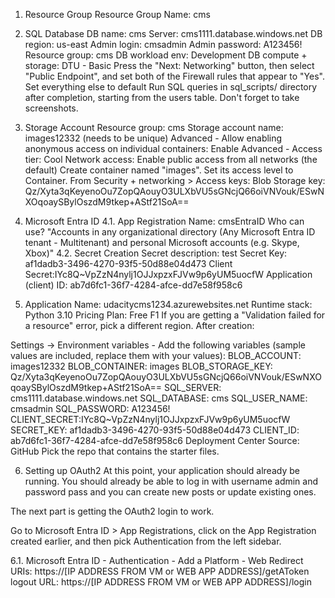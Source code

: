 1. Resource Group
Resource Group Name: cms

2. SQL Database
DB name: cms
Server: cms1111.database.windows.net
DB region: us-east
Admin login: cmsadmin
Admin password: A123456!
Resource group: cms
DB workload env: Development
DB compute + storage: DTU - Basic
Press the "Next: Networking" button, then select "Public Endpoint", and set both of the Firewall rules that appear to "Yes".
Set everything else to default
Run SQL queries in sql_scripts/ directory after completion, starting from the users table. Don't forget to take screenshots.

3. Storage Account
Resource group: cms
Storage account name: images12332 (needs to be unique)
Advanced - Allow enabling anonymous access on individual containers: Enable
Advanced - Access tier: Cool
Network access: Enable public access from all networks (the default)
Create container named "images". Set its access level to Container.
From Security + networking > Access keys:
Blob Storage key: Qz/Xyta3qKeyenoOu7ZopQAouyO3ULXbVU5sGNcjQ66oiVNVouk/ESwNXOqoaySBylOszdM9tkep+AStf21SoA==


4. Microsoft Entra ID
4.1. App Registration
Name: cmsEntraID
Who can use? "Accounts in any organizational directory (Any Microsoft Entra ID tenant - Multitenant) and personal Microsoft accounts (e.g. Skype, Xbox)"
4.2. Secret Creation
Secret description: test
Secret Key: af1dadb3-3496-4270-93f5-50d88e04d473
Client Secret:IYc8Q~VpZzN4nylj1OJJxpzxFJVw9p6yUM5uocfW
Application (client) ID: ab7d6fc1-36f7-4284-afce-dd7e58f958c6

5. Application
Name: udacitycms1234.azurewebsites.net
Runtime stack: Python 3.10
Pricing Plan: Free F1
If you are getting a "Validation failed for a resource" error, pick a different region.
After creation:

Settings -> Environment variables - Add the following variables (sample values are included, replace them with your values):
BLOB_ACCOUNT: images12332
BLOB_CONTAINER: images
BLOB_STORAGE_KEY: Qz/Xyta3qKeyenoOu7ZopQAouyO3ULXbVU5sGNcjQ66oiVNVouk/ESwNXOqoaySBylOszdM9tkep+AStf21SoA==
SQL_SERVER: cms1111.database.windows.net
SQL_DATABASE: cms
SQL_USER_NAME: cmsadmin
SQL_PASSWORD: A123456!
CLIENT_SECRET:IYc8Q~VpZzN4nylj1OJJxpzxFJVw9p6yUM5uocfW
SECRET_KEY: af1dadb3-3496-4270-93f5-50d88e04d473
CLIENT_ID: ab7d6fc1-36f7-4284-afce-dd7e58f958c6
Deployment Center
Source: GitHub
Pick the repo that contains the starter files.

6. Setting up OAuth2
At this point, your application should already be running. You should already be able to log in with username admin and password pass and you can create new posts or update existing ones.

The next part is getting the OAuth2 login to work.

Go to Microsoft Entra ID > App Registrations, click on the App Registration created earlier, and then pick Authentication from the left sidebar.

6.1. Microsoft Entra ID - Authentication - Add a Platform - Web
Redirect URIs: https://[IP ADDRESS FROM VM or WEB APP ADDRESS]/getAToken
logout URL: https://[IP ADDRESS FROM VM or WEB APP ADDRESS]/login
